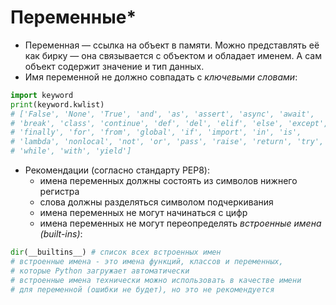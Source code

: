 # Переменные\*

* Переменная — ссылка на объект в памяти. Можно представлять её как бирку — она связывается с объектом и обладает именем. А сам объект содержит значение и тип данных.
* Имя переменной не должно совпадать с _ключевыми словами_:

```python
import keyword
print(keyword.kwlist)
# ['False', 'None', 'True', 'and', 'as', 'assert', 'async', 'await',
# 'break', 'class', 'continue', 'def', 'del', 'elif', 'else', 'except',
# 'finally', 'for', 'from', 'global', 'if', 'import', 'in', 'is',
# 'lambda', 'nonlocal', 'not', 'or', 'pass', 'raise', 'return', 'try',
# 'while', 'with', 'yield']
```

* Рекомендации (согласно стандарту PEP8):
  * имена переменных должны состоять из символов нижнего регистра
  * слова должны разделяться символом подчеркивания
  * имена переменных не могут начинаться с цифр
  * имена переменных не могут переопределять _встроенные имена (built-ins)_:

```python
dir(__builtins__) # список всех встроенных имен
# встроенные имена - это имена функций, классов и переменных,
# которые Python загружает автоматически
# встроенные имена технически можно использовать в качестве имени
# для переменной (ошибки не будет), но это не рекомендуется
```
